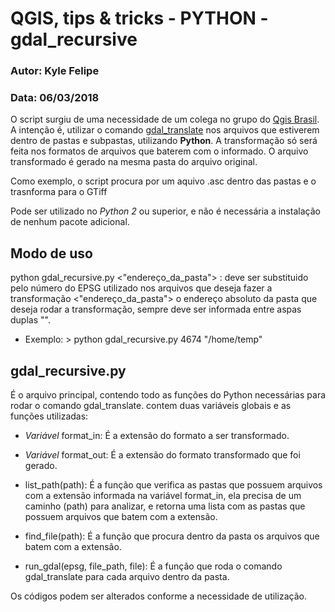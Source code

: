 # QGIS, tips & tricks - PYTHON - gdal_recursive

### Autor: Kyle Felipe
### Data: 06/03/2018

O script surgiu de uma necessidade de um colega no grupo do [Qgis Brasil](https://groups.google.com/forum/#!forum/qgisbrasil).
A intenção é, utilizar o comando [gdal_translate](http://www.gdal.org/gdal_translate.html) nos arquivos que estiverem dentro de pastas e subpastas, utilizando __Python__. 
A transformação só será feita nos formatos de arquivos que baterem com o informado.
O arquivo transformado é gerado na mesma pasta do arquivo original.

Como exemplo, o script procura por um aquivo .asc dentro das pastas e o trasnforma para o GTiff

Pode ser utilizado no _Python 2_ ou superior, e não é necessária a instalação de nenhum pacote adicional.

## Modo de uso

python gdal_recursive.py <EPSG> <"endereço_da_pasta">
<EPSG>: deve ser substituido pelo número do EPSG utilizado nos arquivos que deseja fazer a transformação
<"endereço_da_pasta"> o endereço absoluto da pasta que deseja rodar a transformação, sempre deve ser informada entre aspas duplas "".

* Exemplo: > python gdal_recursive.py 4674 "/home/temp"


## gdal_recursive.py

É o arquivo principal, contendo todo as funções do Python necessárias para rodar o comando gdal_translate.
contem duas variáveis globais e as funções utilizadas:

* _Variável_ format_in: É a extensão do formato a ser transformado.
* _Variável_ format_out: É a extensão do formato transformado que foi gerado.

* list_path(path): É a função que verifica as pastas que possuem arquivos com a extensão informada na variável format_in, ela precisa de um caminho (path) para analizar, e retorna uma lista com as pastas que possuem arquivos que batem com a extensão.
* find_file(path): É a função que procura dentro da pasta os arquivos que batem com a extensão.
* run_gdal(epsg, file_path, file): É a função que roda o comando gdal_translate para cada arquivo dentro da pasta.

Os códigos podem ser alterados conforme a necessidade de utilização.
